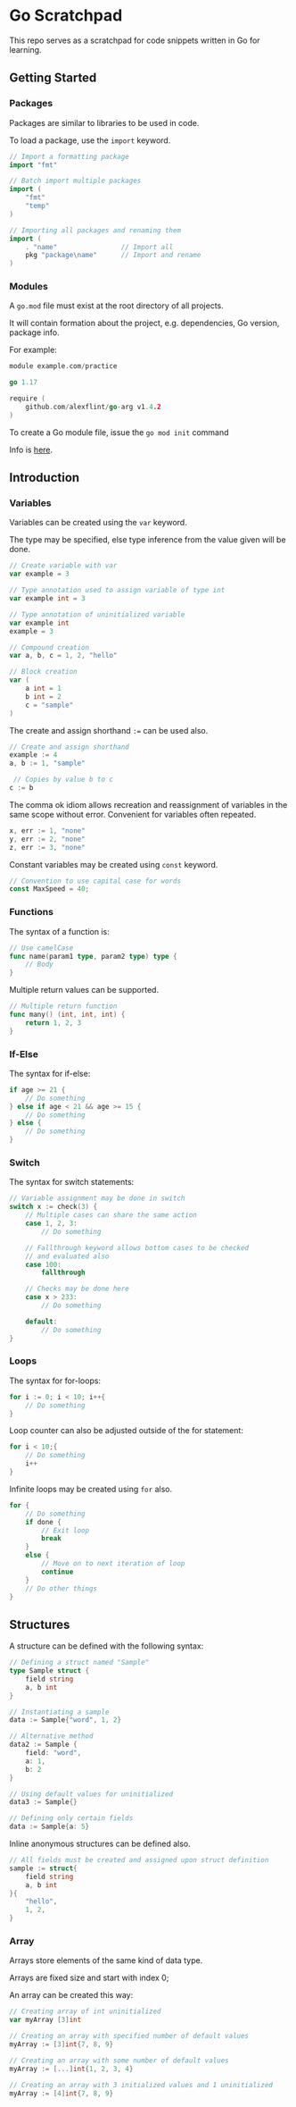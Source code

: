 # Go Scratchpad

This repo serves as a scratchpad for code snippets written in Go for learning.

## Getting Started

### Packages

Packages are similar to libraries to be used in code.

To load a package, use the `import` keyword.

```go
// Import a formatting package
import "fmt"

// Batch import multiple packages
import (
    "fmt"
    "temp"
)

// Importing all packages and renaming them
import (
    . "name"                // Import all
    pkg "package\name"      // Import and rename
)
```

### Modules

A `go.mod` file must exist at the root directory of all projects.

It will contain formation about the project, e.g. dependencies, Go version, package info.

For example:

```go
module example.com/practice

go 1.17

require (
    github.com/alexflint/go-arg v1.4.2
)
```

To create a Go module file, issue the `go mod init` command

Info is [here](https://go.dev/doc/modules/gomod-ref).

## Introduction

### Variables

Variables can be created using the `var` keyword.

The type may be specified, else type inference from the value given will be done.

```go
// Create variable with var
var example = 3

// Type annotation used to assign variable of type int
var example int = 3

// Type annotation of uninitialized variable
var example int
example = 3

// Compound creation
var a, b, c = 1, 2, "hello"

// Block creation
var (
    a int = 1
    b int = 2
    c = "sample"
)
```

The create and assign shorthand `:=` can be used also.

```go
// Create and assign shorthand
example := 4
a, b := 1, "sample"

 // Copies by value b to c
c := b
```

The comma ok idiom allows recreation and reassignment of variables in the same scope without error. Convenient for variables often repeated.

```go
x, err := 1, "none"
y, err := 2, "none"
z, err := 3, "none"
```

Constant variables may be created using `const` keyword.

```go
// Convention to use capital case for words
const MaxSpeed = 40;
```

### Functions

The syntax of a function is:

```go
// Use camelCase
func name(param1 type, param2 type) type {
    // Body
}
```

Multiple return values can be supported.

```go
// Multiple return function
func many() (int, int, int) {
    return 1, 2, 3
}
```

### If-Else

The syntax for if-else:

```go
if age >= 21 {
    // Do something
} else if age < 21 && age >= 15 {
    // Do something
} else {
    // Do something
}
```

### Switch

The syntax for switch statements:

```go
// Variable assignment may be done in switch
switch x := check(3) {
    // Multiple cases can share the same action
    case 1, 2, 3:
        // Do something

    // Fallthrough keyword allows bottom cases to be checked
    // and evaluated also
    case 100:
        fallthrough

    // Checks may be done here
    case x > 233:
        // Do something

    default:
        // Do something
}
```

### Loops

The syntax for for-loops:

```go
for i := 0; i < 10; i++{
    // Do something
}
```

Loop counter can also be adjusted outside of the for statement:

```go
for i < 10;{
    // Do something
    i++
}
```

Infinite loops may be created using `for` also.

```go
for {
    // Do something
    if done {
        // Exit loop
        break
    }
    else {
        // Move on to next iteration of loop
        continue
    }
    // Do other things
}
```

## Structures

A structure can be defined with the following syntax:

```go
// Defining a struct named "Sample"
type Sample struct {
    field string
    a, b int
}

// Instantiating a sample
data := Sample{"word", 1, 2}

// Alternative method
data2 := Sample {
    field: "word",
    a: 1,
    b: 2
}

// Using default values for uninitialized
data3 := Sample{}

// Defining only certain fields
data := Sample{a: 5}
```

Inline anonymous structures can be defined also.

```go
// All fields must be created and assigned upon struct definition
sample := struct{
    field string
    a, b int
}{
    "hello",
    1, 2,
}
```

### Array

Arrays store elements of the same kind of data type.

Arrays are fixed size and start with index 0;

An array can be created this way:

```go
// Creating array of int uninitialized
var myArray [3]int

// Creating an array with specified number of default values
myArray := [3]int{7, 8, 9}

// Creating an array with some number of default values
myArray := [...]int{1, 2, 3, 4}

// Creating an array with 3 initialized values and 1 uninitialized
myArray := [4]int{7, 8, 9}
```
